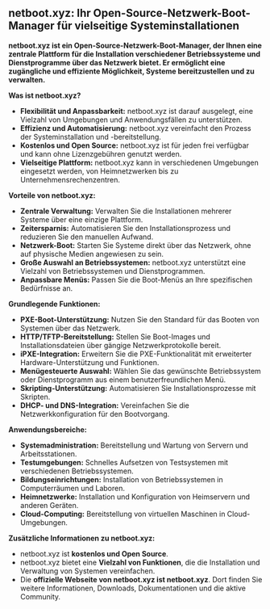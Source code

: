 ## netboot.xyz: Ihr Open-Source-Netzwerk-Boot-Manager für vielseitige Systeminstallationen

**netboot.xyz ist ein Open-Source-Netzwerk-Boot-Manager, der Ihnen eine zentrale Plattform für die Installation verschiedener Betriebssysteme und Dienstprogramme über das Netzwerk bietet. Er ermöglicht eine zugängliche und effiziente Möglichkeit, Systeme bereitzustellen und zu verwalten.**

**Was ist netboot.xyz?**

* **Flexibilität und Anpassbarkeit:** netboot.xyz ist darauf ausgelegt, eine Vielzahl von Umgebungen und Anwendungsfällen zu unterstützen.
* **Effizienz und Automatisierung:** netboot.xyz vereinfacht den Prozess der Systeminstallation und -bereitstellung.
* **Kostenlos und Open Source:** netboot.xyz ist für jeden frei verfügbar und kann ohne Lizenzgebühren genutzt werden.
* **Vielseitige Plattform:** netboot.xyz kann in verschiedenen Umgebungen eingesetzt werden, von Heimnetzwerken bis zu Unternehmensrechenzentren.

**Vorteile von netboot.xyz:**

* **Zentrale Verwaltung:** Verwalten Sie die Installationen mehrerer Systeme über eine einzige Plattform.
* **Zeitersparnis:** Automatisieren Sie den Installationsprozess und reduzieren Sie den manuellen Aufwand.
* **Netzwerk-Boot:** Starten Sie Systeme direkt über das Netzwerk, ohne auf physische Medien angewiesen zu sein.
* **Große Auswahl an Betriebssystemen:** netboot.xyz unterstützt eine Vielzahl von Betriebssystemen und Dienstprogrammen.
* **Anpassbare Menüs:** Passen Sie die Boot-Menüs an Ihre spezifischen Bedürfnisse an.

**Grundlegende Funktionen:**

* **PXE-Boot-Unterstützung:** Nutzen Sie den Standard für das Booten von Systemen über das Netzwerk.
* **HTTP/TFTP-Bereitstellung:** Stellen Sie Boot-Images und Installationsdateien über gängige Netzwerkprotokolle bereit.
* **iPXE-Integration:** Erweitern Sie die PXE-Funktionalität mit erweiterter Hardware-Unterstützung und Funktionen.
* **Menügesteuerte Auswahl:** Wählen Sie das gewünschte Betriebssystem oder Dienstprogramm aus einem benutzerfreundlichen Menü.
* **Skripting-Unterstützung:** Automatisieren Sie Installationsprozesse mit Skripten.
* **DHCP- und DNS-Integration:** Vereinfachen Sie die Netzwerkkonfiguration für den Bootvorgang.

**Anwendungsbereiche:**

* **Systemadministration:** Bereitstellung und Wartung von Servern und Arbeitsstationen.
* **Testumgebungen:** Schnelles Aufsetzen von Testsystemen mit verschiedenen Betriebssystemen.
* **Bildungseinrichtungen:** Installation von Betriebssystemen in Computerräumen und Laboren.
* **Heimnetzwerke:** Installation und Konfiguration von Heimservern und anderen Geräten.
* **Cloud-Computing:** Bereitstellung von virtuellen Maschinen in Cloud-Umgebungen.

**Zusätzliche Informationen zu netboot.xyz:**

* netboot.xyz ist **kostenlos und Open Source**.
* netboot.xyz bietet eine **Vielzahl von Funktionen**, die die Installation und Verwaltung von Systemen vereinfachen.
* Die **offizielle Webseite von netboot.xyz ist netboot.xyz**. Dort finden Sie weitere Informationen, Downloads, Dokumentationen und die aktive Community.